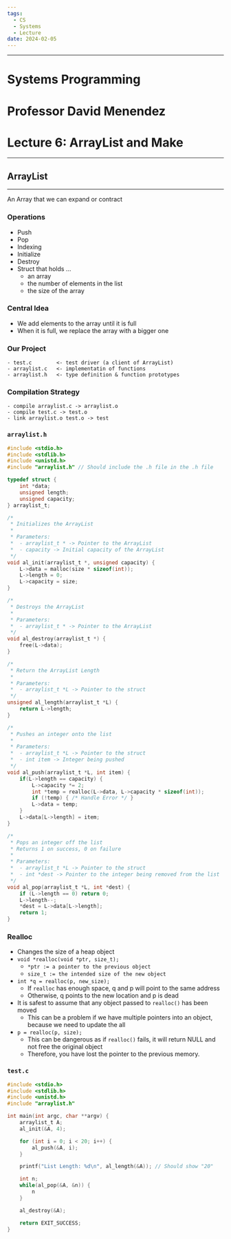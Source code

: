 ```yaml
---
tags:
  - CS
  - Systems
  - Lecture
date: 2024-02-05
---
```

***
# Systems Programming
# Professor David Menendez
# Lecture 6: ArrayList and Make

***
## ArrayList
***
An Array that we can expand or contract

### Operations
- Push
- Pop
- Indexing
- Initialize
- Destroy
- Struct that holds ...
	- an array
	- the number of elements in the list
	- the size of the array

### Central Idea
- We add elements to the array until it is full
- When it is full, we replace the array with a bigger one

### Our Project
	- test.c        <- test driver (a client of ArrayList)
	- arraylist.c   <- implementatin of functions
	- arraylist.h   <- type definition & function prototypes

### Compilation Strategy
	- compile arraylist.c -> arraylist.o
	- compile test.c -> test.o
	- link arraylist.o test.o -> test

### `arraylist.h`
```C
#include <stdio.h>
#include <stdlib.h>
#include <unistd.h>
#include "arraylist.h" // Should include the .h file in the .h file

typedef struct {
	int *data;
	unsigned length;
	unsigned capacity;
} arraylist_t;

/*
 * Initializes the ArrayList
 * 
 * Parameters:
 *  - arraylist_t * -> Pointer to the ArrayList
 *  - capacity -> Initial capacity of the ArrayList
 */
void al_init(arraylist_t *, unsigned capacity) {
	L->data = malloc(size * sizeof(int));
	L->length = 0;
	L->capacity = size;
}

/*
 * Destroys the ArrayList
 * 
 * Parameters:
 *  - arraylist_t * -> Pointer to the ArrayList
 */
void al_destroy(arraylist_t *) {
	free(L->data);
}

/*
 * Return the ArrayList Length
 * 
 * Parameters:
 *  - arraylist_t *L -> Pointer to the struct
 */
unsigned al_length(arraylist_t *L) {
	return L->length;
}

/*
 * Pushes an integer onto the list
 * 
 * Parameters:
 *  - arraylist_t *L -> Pointer to the struct
 *  - int item -> Integer being pushed 
 */
void al_push(arraylist_t *L, int item) {
	if(L->length == capacity) {
		L->capacity *= 2;
		int *temp = realloc(L->data, L->capacity * sizeof(int));
		if (!temp) { /* Handle Error */ }
		L->data = temp;
	}
	L->data[L->length] = item;
}

/*
 * Pops an integer off the list
 * Returns 1 on success, 0 on failure
 * 
 * Parameters:
 *  - arraylist_t *L -> Pointer to the struct
 *  - int *dest -> Pointer to the integer being removed from the list
 */
void al_pop(arraylist_t *L, int *dest) {
	if (L->length == 0) return 0;
	L->length--;
	*dest = L->data[L->length];
	return 1;
}
```

### Realloc
- Changes the size of a heap object
- `void *realloc(void *ptr, size_t);`
	- `*ptr := a pointer to the previous object`
	- `size_t := the intended size of the new object`
- `int *q = realloc(p, new_size);`
	- If `realloc` has enough space, q and p will point to the same address
	- Otherwise, q points to the new location and p is dead
- It is safest to assume that any object passed to `realloc()` has been moved
	- This can be a problem if we have multiple pointers into an object, because we need to update the all
- `p = realloc(p, size);`
	- This can be dangerous as if `realloc()` fails, it will return NULL and not free the original object
	- Therefore, you have lost the pointer to the previous memory.

### `test.c`
```C
#include <stdio.h>
#include <stdlib.h>
#include <unistd.h>
#include "arraylist.h"

int main(int argc, char **argv) {
	arraylist_t A;
	al_init(&A, 4);

	for (int i = 0; i < 20; i++) {
		al_push(&A, i);
	}

	printf("List Length: %d\n", al_length(&A)); // Should show "20"

	int n;
	while(al_pop(&A, &n)) {
		n 
	}

	al_destroy(&A);

	return EXIT_SUCCESS;
}
```